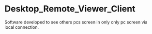 # Desktop_Remote_Viewer_Client
Software developed to see others pcs screen in only only pc screen via local connection.
